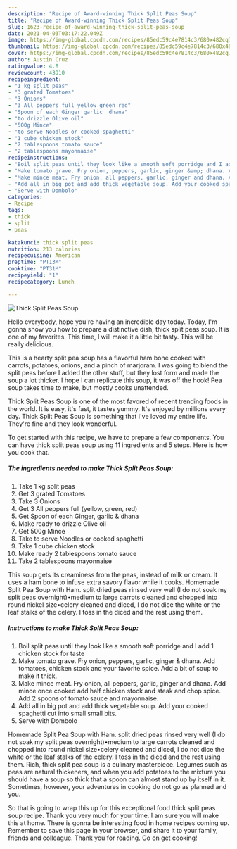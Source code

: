```yaml
---
description: "Recipe of Award-winning Thick Split Peas Soup"
title: "Recipe of Award-winning Thick Split Peas Soup"
slug: 1623-recipe-of-award-winning-thick-split-peas-soup
date: 2021-04-03T03:17:22.049Z
image: https://img-global.cpcdn.com/recipes/85edc59c4e7814c3/680x482cq70/thick-split-peas-soup-recipe-main-photo.jpg
thumbnail: https://img-global.cpcdn.com/recipes/85edc59c4e7814c3/680x482cq70/thick-split-peas-soup-recipe-main-photo.jpg
cover: https://img-global.cpcdn.com/recipes/85edc59c4e7814c3/680x482cq70/thick-split-peas-soup-recipe-main-photo.jpg
author: Austin Cruz
ratingvalue: 4.8
reviewcount: 43910
recipeingredient:
- "1 kg split peas"
- "3 grated Tomatoes"
- "3 Onions"
- "3 All peppers full yellow green red"
- "Spoon of each Ginger garlic  dhana"
- "to drizzle Olive oil"
- "500g Mince"
- "to serve Noodles or cooked spaghetti"
- "1 cube chicken stock"
- "2 tablespoons tomato sauce"
- "2 tablespoons mayonnaise"
recipeinstructions:
- "Boil split peas until they look like a smooth soft porridge and I add 1 chicken stock for taste"
- "Make tomato grave. Fry onion, peppers, garlic, ginger &amp; dhana. Add tomatoes, chicken stock and your favorite spice. Add a bit of soup to make it thick."
- "Make mince meat. Fry onion, all peppers, garlic, ginger and dhana. Add mince once cooked add half chicken stock and steak and chop spice. Add 2 spoons of tomato sauce and mayonnaise."
- "Add all in big pot and add thick vegetable soup. Add your cooked spaghetti cut into small small bits."
- "Serve with Dombolo"
categories:
- Recipe
tags:
- thick
- split
- peas

katakunci: thick split peas 
nutrition: 213 calories
recipecuisine: American
preptime: "PT13M"
cooktime: "PT31M"
recipeyield: "1"
recipecategory: Lunch

---
```



![Thick Split Peas Soup](https://img-global.cpcdn.com/recipes/85edc59c4e7814c3/680x482cq70/thick-split-peas-soup-recipe-main-photo.jpg)

Hello everybody, hope you're having an incredible day today. Today, I'm gonna show you how to prepare a distinctive dish, thick split peas soup. It is one of my favorites. This time, I will make it a little bit tasty. This will be really delicious.

This is a hearty split pea soup has a flavorful ham bone cooked with carrots, potatoes, onions, and a pinch of marjoram. I was going to blend the split peas before I added the other stuff, but they lost form and made the soup a lot thicker. I hope I can replicate this soup, it was off the hook! Pea soup takes time to make, but mostly cooks unattended.

Thick Split Peas Soup is one of the most favored of recent trending foods in the world. It is easy, it's fast, it tastes yummy. It's enjoyed by millions every day. Thick Split Peas Soup is something that I've loved my entire life. They're fine and they look wonderful.


To get started with this recipe, we have to prepare a few components. You can have thick split peas soup using 11 ingredients and 5 steps. Here is how you cook that.

<!--inarticleads1-->

##### The ingredients needed to make Thick Split Peas Soup:

1. Take 1 kg split peas
1. Get 3 grated Tomatoes
1. Take 3 Onions
1. Get 3 All peppers full (yellow, green, red)
1. Get Spoon of each Ginger, garlic &amp; dhana
1. Make ready to drizzle Olive oil
1. Get 500g Mince
1. Take to serve Noodles or cooked spaghetti
1. Take 1 cube chicken stock
1. Make ready 2 tablespoons tomato sauce
1. Take 2 tablespoons mayonnaise


This soup gets its creaminess from the peas, instead of milk or cream. It uses a ham bone to infuse extra savory flavor while it cooks. Homemade Split Pea Soup with Ham. split dried peas rinsed very well (I do not soak my split peas overnight)•medium to large carrots cleaned and chopped into round nickel size•celery cleaned and diced, I do not dice the white or the leaf stalks of the celery. I toss in the diced and the rest using them. 

<!--inarticleads2-->

##### Instructions to make Thick Split Peas Soup:

1. Boil split peas until they look like a smooth soft porridge and I add 1 chicken stock for taste
1. Make tomato grave. Fry onion, peppers, garlic, ginger &amp; dhana. Add tomatoes, chicken stock and your favorite spice. Add a bit of soup to make it thick.
1. Make mince meat. Fry onion, all peppers, garlic, ginger and dhana. Add mince once cooked add half chicken stock and steak and chop spice. Add 2 spoons of tomato sauce and mayonnaise.
1. Add all in big pot and add thick vegetable soup. Add your cooked spaghetti cut into small small bits.
1. Serve with Dombolo


Homemade Split Pea Soup with Ham. split dried peas rinsed very well (I do not soak my split peas overnight)•medium to large carrots cleaned and chopped into round nickel size•celery cleaned and diced, I do not dice the white or the leaf stalks of the celery. I toss in the diced and the rest using them. Rich, thick split pea soup is a culinary masterpiece. Legumes such as peas are natural thickeners, and when you add potatoes to the mixture you should have a soup so thick that a spoon can almost stand up by itself in it. Sometimes, however, your adventures in cooking do not go as planned and you. 

So that is going to wrap this up for this exceptional food thick split peas soup recipe. Thank you very much for your time. I am sure you will make this at home. There is gonna be interesting food in home recipes coming up. Remember to save this page in your browser, and share it to your family, friends and colleague. Thank you for reading. Go on get cooking!
